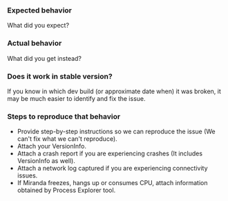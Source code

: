 ### Expected behavior
What did you expect?

### Actual behavior
What did you get instead?

### Does it work in stable version?
If you know in which dev build (or approximate date when) it was broken, it may be much easier to identify and fix the issue.

### Steps to reproduce that behavior
 * Provide step-by-step instructions so we can reproduce the issue (We can't fix what we can't reproduce).
 * Attach your VersionInfo.
 * Attach a crash report if you are experiencing crashes (It includes VersionInfo as well).
 * Attach a network log captured if you are experiencing connectivity issues.
 * If Miranda freezes, hangs up or consumes CPU, attach information obtained by Process Explorer tool.
